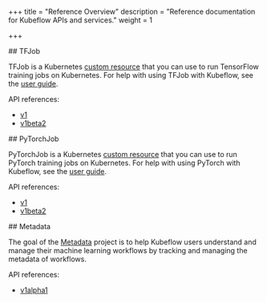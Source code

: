 +++
title = "Reference Overview"
description = "Reference documentation for Kubeflow APIs and services."
weight = 1

+++

<a id="tfjob">
## TFJob

TFJob is a Kubernetes
[custom resource](https://kubernetes.io/docs/concepts/extend-kubernetes/api-extension/custom-resources/)
that you can use to run TensorFlow training jobs on Kubernetes. For help with
using TFJob with Kubeflow, see the [user guide](/docs/components/tftraining/).

API references:

  * [v1](/docs/reference/tfjob/v1/tensorflow/)
  * [v1beta2](/docs/reference/tfjob/v1beta2/tensorflow/)

<a id="pytorchjob">
## PyTorchJob

PyTorchJob is a Kubernetes
[custom resource](https://kubernetes.io/docs/concepts/extend-kubernetes/api-extension/custom-resources/)
that you can use to run PyTorch training jobs on Kubernetes. For help with
using PyTorch with Kubeflow, see the [user guide](/docs/components/pytorch/).

API references:

  * [v1](/docs/reference/pytorchjob/v1/pytorch/)
  * [v1beta2](/docs/reference/pytorchjob/v1beta2/pytorch/)

<a id="metadata">
## Metadata

The goal of the [Metadata](https://github.com/kubeflow/metadata) project is to help Kubeflow users understand and manage their machine learning workflows by tracking and managing the metadata of workflows.

API references:

  * [v1alpha1](/docs/reference/metadata/v1alpha1/kubeflow-metadata-api-spec/)

